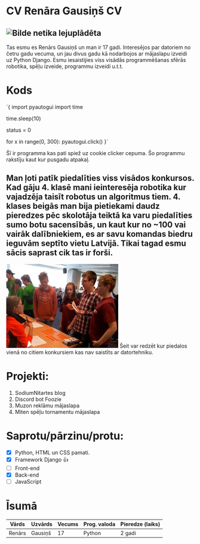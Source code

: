 # CV Renāra Gausiņš CV
![Bilde netika lejuplādēta](https://cdn.discordapp.com/attachments/712432238658322513/806105436679700510/unknown.png)
---
Tas esmu es Renārs Gausiņš un man ir 17 gadi. Interesējos par datoriem no četru gadu vecuma, un jau divus gadu kā nodarbojos ar mājaslapu izveidi uz Python Django. Esmu iesaistijies viss visādās programmēšanas sfērās robotika, spēļu izveide, programmu izveidi u.t.t.

# Kods

`{ import pyautogui
import time

time.sleep(10)

status = 0

for x in range(0, 300):
    pyautogui.click() }`



Šī ir programma kas pati spiež uz cookie clicker cepuma. Šo programmu rakstīju kaut kur pusgadu atpakaļ.

Man ļoti patīk piedalīties viss visādos konkursos. Kad gāju 4. klasē mani ieinteresēja robotika kur vajadzēja taisīt robotus un algoritmus tiem. 4. klases beigās man bija pietiekami daudz pieredzes pēc skolotāja teiktā ka varu piedalīties sumo botu sacensībās, un kaut kur no ~100 vai vairāk dalībniekiem, es ar savu komandas biedru ieguvām septīto vietu Latvijā. Tikai tagad esmu sācis saprast cik tas ir forši.
---
![Bilde netika lejuplādēta](bilde.jpg)
Šeit var redzēt kur piedalos vienā no citiem konkursiem kas nav saistīts ar datortehniku.


# Projekti:
1. SodiumNitartes blog
2. Discord bot Foozie
3. Muzon reklāmu mājaslapa
4. Miten spēļu tornamentu mājaslapa

# Saprotu/pārzinu/protu:
- [x] Python, HTML un CSS pamati.
- [x] Framework Django :+1:
- [ ] Front-end
- [x] Back-end
- [ ] JavaScript

# Īsumā
| Vārds | Uzvārds | Vecums | Prog. valoda | Pieredze (laiks) |
| ----------- | ----------- | ----------- | ----------- | ----------- |
| Renārs | Gausiņš | 17 | Python | 2 gadi |
